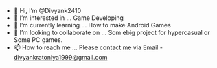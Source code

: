 - 👋 Hi, I’m @Divyank2410
- 👀 I’m interested in ... Game Developing
- 🌱 I’m currently learning ... How to make Android Games
- 💞️ I’m looking to collaborate on ... Som ebig project for hypercasual or Some PC games.
- 📫 How to reach me ... Please contact me via Email - divyankratoniya1999@gmail.com

<!---
Divyank2410/Divyank2410 is a ✨ special ✨ repository because its `README.md` (this file) appears on your GitHub profile.
You can click the Preview link to take a look at your changes.
--->
